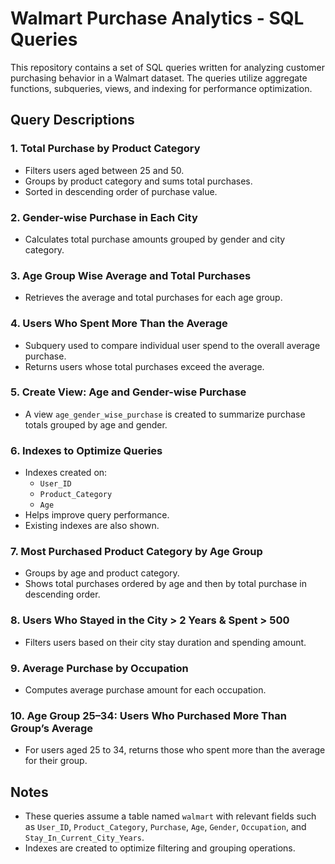 # Walmart Purchase Analytics - SQL Queries

This repository contains a set of SQL queries written for analyzing customer purchasing behavior in a Walmart dataset. The queries utilize aggregate functions, subqueries, views, and indexing for performance optimization.

## Query Descriptions

### 1. **Total Purchase by Product Category**
- Filters users aged between 25 and 50.
- Groups by product category and sums total purchases.
- Sorted in descending order of purchase value.

### 2. **Gender-wise Purchase in Each City**
- Calculates total purchase amounts grouped by gender and city category.

### 3. **Age Group Wise Average and Total Purchases**
- Retrieves the average and total purchases for each age group.

### 4. **Users Who Spent More Than the Average**
- Subquery used to compare individual user spend to the overall average purchase.
- Returns users whose total purchases exceed the average.

### 5. **Create View: Age and Gender-wise Purchase**
- A view `age_gender_wise_purchase` is created to summarize purchase totals grouped by age and gender.

### 6. **Indexes to Optimize Queries**
- Indexes created on:
  - `User_ID`
  - `Product_Category`
  - `Age`
- Helps improve query performance.
- Existing indexes are also shown.

### 7. **Most Purchased Product Category by Age Group**
- Groups by age and product category.
- Shows total purchases ordered by age and then by total purchase in descending order.

### 8. **Users Who Stayed in the City > 2 Years & Spent > 500**
- Filters users based on their city stay duration and spending amount.

### 9. **Average Purchase by Occupation**
- Computes average purchase amount for each occupation.

### 10. **Age Group 25–34: Users Who Purchased More Than Group’s Average**
- For users aged 25 to 34, returns those who spent more than the average for their group.

## Notes
- These queries assume a table named `walmart` with relevant fields such as `User_ID`, `Product_Category`, `Purchase`, `Age`, `Gender`, `Occupation`, and `Stay_In_Current_City_Years`.
- Indexes are created to optimize filtering and grouping operations.


